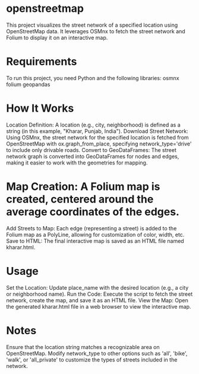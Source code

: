 # openstreetmap

This project visualizes the street network of a specified location using OpenStreetMap data. It leverages OSMnx to fetch the street network and Folium to display it on an interactive map.

# Requirements
To run this project, you need Python and the following libraries:
osmnx
folium
geopandas

# How It Works
Location Definition: A location (e.g., city, neighborhood) is defined as a string (in this example, "Kharar, Punjab, India").
Download Street Network: Using OSMnx, the street network for the specified location is fetched from OpenStreetMap with ox.graph_from_place, specifying network_type='drive' to include only drivable roads.
Convert to GeoDataFrames: The street network graph is converted into GeoDataFrames for nodes and edges, making it easier to work with the geometries for mapping.

# Map Creation: A Folium map is created, centered around the average coordinates of the edges.
Add Streets to Map: Each edge (representing a street) is added to the Folium map as a PolyLine, allowing for customization of color, width, etc.
Save to HTML: The final interactive map is saved as an HTML file named kharar.html.

# Usage
Set the Location: Update place_name with the desired location (e.g., a city or neighborhood name).
Run the Code: Execute the script to fetch the street network, create the map, and save it as an HTML file.
View the Map: Open the generated kharar.html file in a web browser to view the interactive map.

# Notes
Ensure that the location string matches a recognizable area on OpenStreetMap.
Modify network_type to other options such as 'all', 'bike', 'walk', or 'all_private' to customize the types of streets included in the network.
